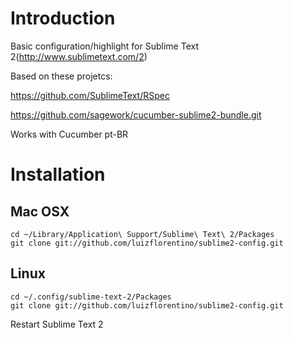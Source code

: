 # Introduction
Basic configuration/highlight for Sublime Text 2(http://www.sublimetext.com/2)

Based on these projetcs:

  https://github.com/SublimeText/RSpec

  https://github.com/sagework/cucumber-sublime2-bundle.git

Works with Cucumber pt-BR

# Installation
## Mac OSX
    cd ~/Library/Application\ Support/Sublime\ Text\ 2/Packages
    git clone git://github.com/luizflorentino/sublime2-config.git
## Linux
    cd ~/.config/sublime-text-2/Packages
    git clone git://github.com/luizflorentino/sublime2-config.git

Restart Sublime Text 2
